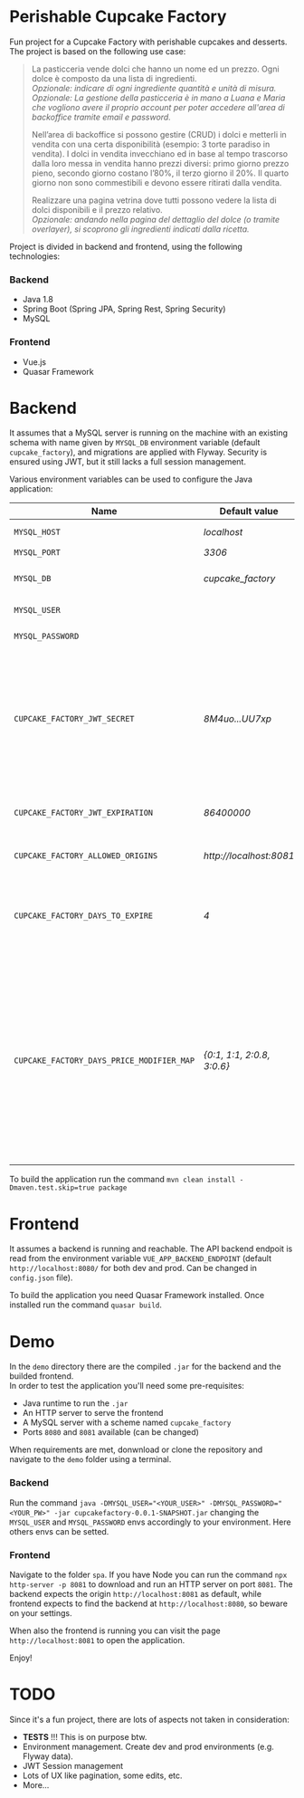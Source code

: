 # Perishable Cupcake Factory
Fun project for a Cupcake Factory with perishable cupcakes and desserts. The project is based on the following use case:

>La pasticceria vende dolci che hanno un nome ed un prezzo. Ogni dolce è composto da una lista di ingredienti.  
_Opzionale: indicare di ogni ingrediente quantità e unità di misura._  
_Opzionale: La gestione della pasticceria è in mano a Luana e Maria che vogliono avere il proprio account per poter accedere all'area di backoffice tramite email e password._  
>
>Nell’area di backoffice si possono gestire (CRUD) i dolci e metterli in vendita con una certa disponibilità (esempio: 3 torte paradiso in vendita). I dolci in vendita invecchiano ed in base al tempo trascorso dalla loro messa in vendita hanno prezzi diversi: primo giorno prezzo pieno, secondo giorno costano l’80%, il terzo giorno il 20%. Il quarto giorno non sono commestibili e devono essere ritirati dalla vendita. 
>
>Realizzare una pagina vetrina dove tutti possono vedere la lista di dolci disponibili e il prezzo relativo.  
_Opzionale: andando nella pagina del dettaglio del dolce (o tramite overlayer), si scoprono gli ingredienti indicati dalla ricetta._

Project is divided in backend and frontend, using the following technologies:  
### Backend
- Java 1.8
- Spring Boot (Spring JPA, Spring Rest, Spring Security)
- MySQL 

### Frontend
- Vue.js
- Quasar Framework

# Backend
It assumes that a MySQL server is running on the machine with an existing schema with name given by `MYSQL_DB` environment variable (default `cupcake_factory`), and migrations are applied with Flyway. Security is ensured using JWT, but it still lacks a full session management.  

Various environment variables can be used to configure the Java application:

| Name             | Default value     | Description       | Mandatory |
|------------------|-------------------|-------------------|-----------|
| `MYSQL_HOST`     | _localhost_       | MySQL host        | no        |
| `MYSQL_PORT`     | _3306_            | MySQL port        | no        |
| `MYSQL_DB`       | _cupcake_factory_ | MySQL schema name | no        |
| `MYSQL_USER`     | <NONE>            | MySQL user        | yes       |
| `MYSQL_PASSWORD` | <NONE>            | MySQL password    | yes       |
| `CUPCAKE_FACTORY_JWT_SECRET` | _8M4uo...UU7xp_            | JWT secret for generating the tokens. It is strongly suggested to feed a new one. This shouldn't be public.   | no       |
| `CUPCAKE_FACTORY_JWT_EXPIRATION` | _86400000_            | Expiration time for JWT tokens.    | no       |
| `CUPCAKE_FACTORY_ALLOWED_ORIGINS` | _http://localhost:8081_            | Allowed origins list for cors.     | no       |
| `CUPCAKE_FACTORY_DAYS_TO_EXPIRE` | _4_            | Application variable. Number of days until a dessert can be declared as expired.    | no       |
| `CUPCAKE_FACTORY_DAYS_PRICE_MODIFIER_MAP` | _{0:1, 1:1, 2:0.8, 3:0.6}_            | Application variable. Map to calculate the price modifiers. Keys are the number of days passed since production and values are the percent at which they should be sold    | no       |

To build the application run the command `mvn clean install -Dmaven.test.skip=true package`
# Frontend
It assumes a backend is running and reachable. The API backend endpoit is read from the environment variable `VUE_APP_BACKEND_ENDPOINT` (default `http://localhost:8080/` for both dev and prod. Can be changed in `config.json` file).

To build the application you need Quasar Framework installed. Once installed run the command `quasar build`.

# Demo
In the `demo` directory there are the compiled `.jar` for the backend and the builded frontend.  
In order to test the application you'll need some pre-requisites:
- Java runtime to run the `.jar`
- An HTTP server to serve the frontend
- A MySQL server with a scheme named `cupcake_factory`
- Ports `8080` and `8081` available (can be changed)

When requirements are met, donwnload or clone the repository and navigate to the `demo` folder using a terminal.  
### Backend
Run the command `java -DMYSQL_USER="<YOUR_USER>" -DMYSQL_PASSWORD="<YOUR_PW>" -jar cupcakefactory-0.0.1-SNAPSHOT.jar` changing the `MYSQL_USER` and `MYSQL_PASSWORD` envs accordingly to your environment. Here others envs can be setted.

### Frontend
Navigate to the folder `spa`. If you have Node you can run the command `npx http-server -p 8081` to download and run an HTTP server on port `8081`. The backend expects the origin `http://localhost:8081` as default, while frontend expects to find the backend at `http://localhost:8080`, so beware on your settings.  

When also the frontend is running you can visit the page `http://localhost:8081` to open the application.  

Enjoy!


# TODO
Since it's a fun project, there are lots of aspects not taken in consideration:
- **TESTS** !!! This is on purpose btw.
- Environment management. Create dev and prod environments (e.g. Flyway data).
- JWT Session management
- Lots of UX like pagination, some edits, etc.
- More...
